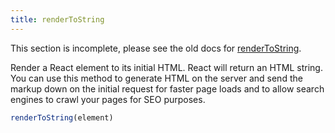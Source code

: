 ```yaml
---
title: renderToString
---
```


<Wip>

This section is incomplete, please see the old docs for [renderToString](https://reactjs.org/docs/react-dom-server.html#rendertostring).

</Wip>


<Intro>

Render a React element to its initial HTML. React will return an HTML string. You can use this method to generate HTML on the server and send the markup down on the initial request for faster page loads and to allow search engines to crawl your pages for SEO purposes.


```js
renderToString(element)
```

</Intro>
